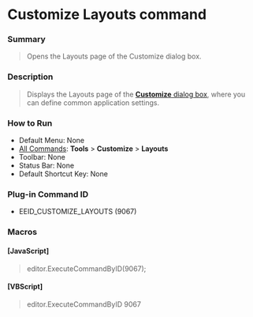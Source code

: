# Customize Layouts command

### Summary

> Opens the Layouts page of the Customize dialog box.

### Description

> Displays the Layouts page of the [**Customize** dialog box](../../dlg/customize/index),
> where you can define common application settings.

### How to Run

- Default Menu: None
- [All Commands](all_commands): **Tools** >
**Customize** >
**Layouts**
- Toolbar: None
- Status Bar: None
- Default Shortcut Key: None

### Plug-in Command ID

- EEID\_CUSTOMIZE\_LAYOUTS (9067)

### Macros

#### \[JavaScript\]

> editor.ExecuteCommandByID(9067);

#### \[VBScript\]

> editor.ExecuteCommandByID 9067
